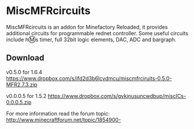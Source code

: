 MiscMFRcircuits
===============

MiscMFRcircuits is an addon for Minefactory Reloaded, it provides additional circuits for programmable rednet controller.
Some useful circuits include h:m:s timer, full 32bit logic elements, DAC, ADC and bargraph. 

Download
--------

v0.5.0 for 1.6.4 https://www.dropbox.com/s/ifd2d3b6lcvdmcu/miscmfrciruits-0.5.0-MFR2.7.3.zip

v0.0.0.5 for 1.5.2 https://www.dropbox.com/s/gykjnusuncwdbup/miscICs-0.0.0.5.zip

For more information read the forum topic: http://www.minecraftforum.net/topic/1854900-
